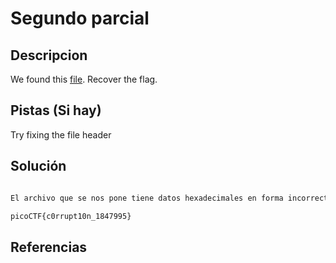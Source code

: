 # Segundo parcial

## Descripcion

We found this [file](https://jupiter.challenges.picoctf.org/static/ab30fcb7d47364b4190a7d3d40edb551/mystery). Recover the flag.

## Pistas (Si hay)

Try fixing the file header

## Solución

``` Bash

El archivo que se nos pone tiene datos hexadecimales en forma incorrecta, revisandolo con la forma hexeditor y corrigiengo las diferentes lineas el archivo mystery se convierte en un archivo que contiene lo siguiente

picoCTF{c0rrupt10n_1847995}

```

## Referencias